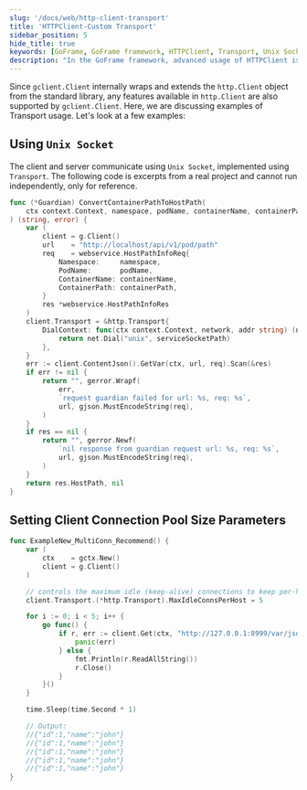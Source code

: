 ```yaml
---
slug: '/docs/web/http-client-transport'
title: 'HTTPClient-Custom Transport'
sidebar_position: 5
hide_title: true
keywords: [GoFrame, GoFrame framework, HTTPClient, Transport, Unix Socket, Custom Transport, http.Client, gclient.Client, Client Connection Pool, MaxIdleConnsPerHost]
description: "In the GoFrame framework, advanced usage of HTTPClient is achieved through custom Transport. This includes methods of client-server communication using Unix Socket and specific implementations for setting the size of the client connection pool parameters. The examples provide a wealth of real code snippets to help developers better understand and apply these techniques."
---
```


Since `gclient.Client` internally wraps and extends the `http.Client` object from the standard library, any features available in `http.Client` are also supported by `gclient.Client`. Here, we are discussing examples of Transport usage. Let's look at a few examples:

## Using `Unix Socket`

The client and server communicate using `Unix Socket`, implemented using `Transport`. The following code is excerpts from a real project and cannot run independently, only for reference.

```go
func (*Guardian) ConvertContainerPathToHostPath(
    ctx context.Context, namespace, podName, containerName, containerPath string,
) (string, error) {
    var (
        client = g.Client()
        url    = "http://localhost/api/v1/pod/path"
        req    = webservice.HostPathInfoReq{
            Namespace:     namespace,
            PodName:       podName,
            ContainerName: containerName,
            ContainerPath: containerPath,
        }
        res *webservice.HostPathInfoRes
    )
    client.Transport = &http.Transport{
        DialContext: func(ctx context.Context, network, addr string) (net.Conn, error) {
            return net.Dial("unix", serviceSocketPath)
        },
    }
    err := client.ContentJson().GetVar(ctx, url, req).Scan(&res)
    if err != nil {
        return "", gerror.Wrapf(
            err,
            `request guardian failed for url: %s, req: %s`,
            url, gjson.MustEncodeString(req),
        )
    }
    if res == nil {
        return "", gerror.Newf(
            `nil response from guardian request url: %s, req: %s`,
            url, gjson.MustEncodeString(req),
        )
    }
    return res.HostPath, nil
}
```

## Setting Client Connection Pool Size Parameters

```go
func ExampleNew_MultiConn_Recommend() {
    var (
        ctx    = gctx.New()
        client = g.Client()
    )

    // controls the maximum idle (keep-alive) connections to keep per-host
    client.Transport.(*http.Transport).MaxIdleConnsPerHost = 5

    for i := 0; i < 5; i++ {
        go func() {
            if r, err := client.Get(ctx, "http://127.0.0.1:8999/var/json"); err != nil {
                panic(err)
            } else {
                fmt.Println(r.ReadAllString())
                r.Close()
            }
        }()
    }

    time.Sleep(time.Second * 1)

    // Output:
    //{"id":1,"name":"john"}
    //{"id":1,"name":"john"}
    //{"id":1,"name":"john"}
    //{"id":1,"name":"john"}
    //{"id":1,"name":"john"}
}
```